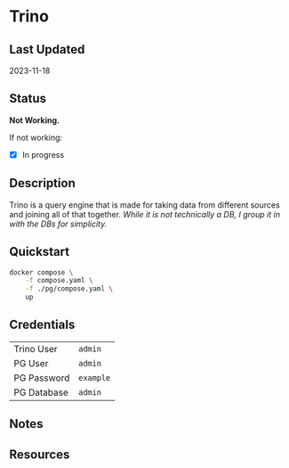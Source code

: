 # Trino

## Last Updated

2023-11-18

## Status

**Not Working.**

If not working:

- [x] In progress

## Description

Trino is a query engine that is made for taking data from different sources and joining all of that together.  _While it is not technically a DB, I group it in with the DBs for simplicity._

## Quickstart

```bash
docker compose \
    -f compose.yaml \
    -f ./pg/compose.yaml \
    up
```

## Credentials

|             |           |
| ----------- | --------- |
| Trino User  | `admin`   |
| PG User     | `admin`   |
| PG Password | `example` |
| PG Database | `admin`   |

## Notes

## Resources
